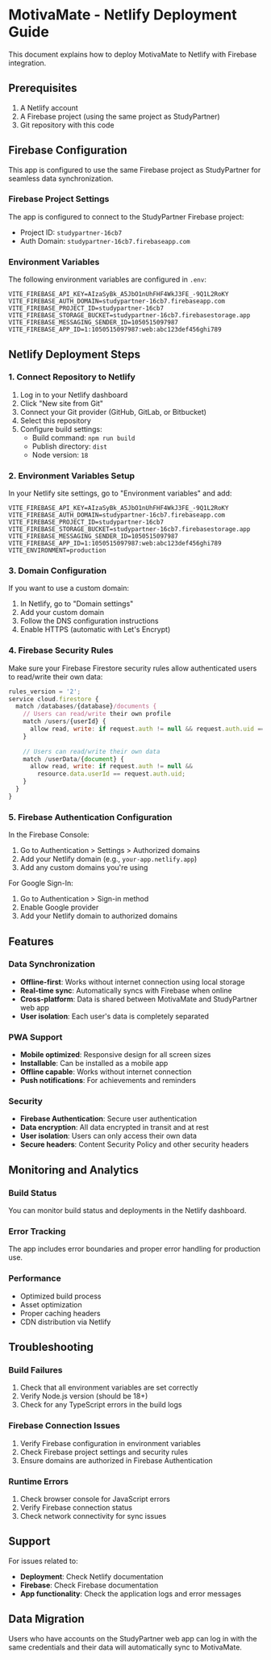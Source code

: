 # MotivaMate - Netlify Deployment Guide

This document explains how to deploy MotivaMate to Netlify with Firebase integration.

## Prerequisites

1. A Netlify account
2. A Firebase project (using the same project as StudyPartner)
3. Git repository with this code

## Firebase Configuration

This app is configured to use the same Firebase project as StudyPartner for seamless data synchronization.

### Firebase Project Settings

The app is configured to connect to the StudyPartner Firebase project:
- Project ID: `studypartner-16cb7`
- Auth Domain: `studypartner-16cb7.firebaseapp.com`

### Environment Variables

The following environment variables are configured in `.env`:

```
VITE_FIREBASE_API_KEY=AIzaSyBk_A5JbO1nUhFHF4WkJ3FE_-9Q1L2RoKY
VITE_FIREBASE_AUTH_DOMAIN=studypartner-16cb7.firebaseapp.com
VITE_FIREBASE_PROJECT_ID=studypartner-16cb7
VITE_FIREBASE_STORAGE_BUCKET=studypartner-16cb7.firebasestorage.app
VITE_FIREBASE_MESSAGING_SENDER_ID=1050515097987
VITE_FIREBASE_APP_ID=1:1050515097987:web:abc123def456ghi789
```

## Netlify Deployment Steps

### 1. Connect Repository to Netlify

1. Log in to your Netlify dashboard
2. Click "New site from Git"
3. Connect your Git provider (GitHub, GitLab, or Bitbucket)
4. Select this repository
5. Configure build settings:
   - Build command: `npm run build`
   - Publish directory: `dist`
   - Node version: `18`

### 2. Environment Variables Setup

In your Netlify site settings, go to "Environment variables" and add:

```
VITE_FIREBASE_API_KEY=AIzaSyBk_A5JbO1nUhFHF4WkJ3FE_-9Q1L2RoKY
VITE_FIREBASE_AUTH_DOMAIN=studypartner-16cb7.firebaseapp.com
VITE_FIREBASE_PROJECT_ID=studypartner-16cb7
VITE_FIREBASE_STORAGE_BUCKET=studypartner-16cb7.firebasestorage.app
VITE_FIREBASE_MESSAGING_SENDER_ID=1050515097987
VITE_FIREBASE_APP_ID=1:1050515097987:web:abc123def456ghi789
VITE_ENVIRONMENT=production
```

### 3. Domain Configuration

If you want to use a custom domain:

1. In Netlify, go to "Domain settings"
2. Add your custom domain
3. Follow the DNS configuration instructions
4. Enable HTTPS (automatic with Let's Encrypt)

### 4. Firebase Security Rules

Make sure your Firebase Firestore security rules allow authenticated users to read/write their own data:

```javascript
rules_version = '2';
service cloud.firestore {
  match /databases/{database}/documents {
    // Users can read/write their own profile
    match /users/{userId} {
      allow read, write: if request.auth != null && request.auth.uid == userId;
    }
    
    // Users can read/write their own data
    match /userData/{document} {
      allow read, write: if request.auth != null && 
        resource.data.userId == request.auth.uid;
    }
  }
}
```

### 5. Firebase Authentication Configuration

In the Firebase Console:

1. Go to Authentication > Settings > Authorized domains
2. Add your Netlify domain (e.g., `your-app.netlify.app`)
3. Add any custom domains you're using

For Google Sign-In:
1. Go to Authentication > Sign-in method
2. Enable Google provider
3. Add your Netlify domain to authorized domains

## Features

### Data Synchronization

- **Offline-first**: Works without internet connection using local storage
- **Real-time sync**: Automatically syncs with Firebase when online
- **Cross-platform**: Data is shared between MotivaMate and StudyPartner web app
- **User isolation**: Each user's data is completely separated

### PWA Support

- **Mobile optimized**: Responsive design for all screen sizes
- **Installable**: Can be installed as a mobile app
- **Offline capable**: Works without internet connection
- **Push notifications**: For achievements and reminders

### Security

- **Firebase Authentication**: Secure user authentication
- **Data encryption**: All data encrypted in transit and at rest
- **User isolation**: Users can only access their own data
- **Secure headers**: Content Security Policy and other security headers

## Monitoring and Analytics

### Build Status

You can monitor build status and deployments in the Netlify dashboard.

### Error Tracking

The app includes error boundaries and proper error handling for production use.

### Performance

- Optimized build process
- Asset optimization
- Proper caching headers
- CDN distribution via Netlify

## Troubleshooting

### Build Failures

1. Check that all environment variables are set correctly
2. Verify Node.js version (should be 18+)
3. Check for any TypeScript errors in the build logs

### Firebase Connection Issues

1. Verify Firebase configuration in environment variables
2. Check Firebase project settings and security rules
3. Ensure domains are authorized in Firebase Authentication

### Runtime Errors

1. Check browser console for JavaScript errors
2. Verify Firebase connection status
3. Check network connectivity for sync issues

## Support

For issues related to:
- **Deployment**: Check Netlify documentation
- **Firebase**: Check Firebase documentation
- **App functionality**: Check the application logs and error messages

## Data Migration

Users who have accounts on the StudyPartner web app can log in with the same credentials and their data will automatically sync to MotivaMate.